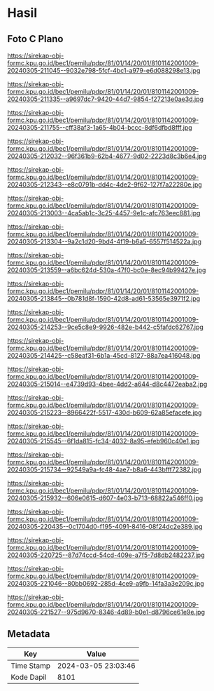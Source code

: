 # Hasil

## Foto C Plano

https://sirekap-obj-formc.kpu.go.id/bec1/pemilu/pdpr/81/01/14/20/01/8101142001009-20240305-211045--9032e798-5fcf-4bc1-a979-e6d088298e13.jpg

https://sirekap-obj-formc.kpu.go.id/bec1/pemilu/pdpr/81/01/14/20/01/8101142001009-20240305-211335--a9697dc7-9420-44d7-9854-f27213e0ae3d.jpg

https://sirekap-obj-formc.kpu.go.id/bec1/pemilu/pdpr/81/01/14/20/01/8101142001009-20240305-211755--cff38af3-1a65-4b04-bccc-8df6dfbd8fff.jpg

https://sirekap-obj-formc.kpu.go.id/bec1/pemilu/pdpr/81/01/14/20/01/8101142001009-20240305-212032--96f361b9-62b4-4677-9d02-2223d8c3b6e4.jpg

https://sirekap-obj-formc.kpu.go.id/bec1/pemilu/pdpr/81/01/14/20/01/8101142001009-20240305-212343--e8c0791b-dd4c-4de2-9f62-127f7a22280e.jpg

https://sirekap-obj-formc.kpu.go.id/bec1/pemilu/pdpr/81/01/14/20/01/8101142001009-20240305-213003--4ca5ab1c-3c25-4457-9e1c-afc763eec881.jpg

https://sirekap-obj-formc.kpu.go.id/bec1/pemilu/pdpr/81/01/14/20/01/8101142001009-20240305-213304--9a2c1d20-9bd4-4f19-b6a5-6557f514522a.jpg

https://sirekap-obj-formc.kpu.go.id/bec1/pemilu/pdpr/81/01/14/20/01/8101142001009-20240305-213559--a6bc624d-530a-47f0-bc0e-8ec94b99427e.jpg

https://sirekap-obj-formc.kpu.go.id/bec1/pemilu/pdpr/81/01/14/20/01/8101142001009-20240305-213845--0b781d8f-1590-42d8-ad61-53565e3971f2.jpg

https://sirekap-obj-formc.kpu.go.id/bec1/pemilu/pdpr/81/01/14/20/01/8101142001009-20240305-214253--9ce5c8e9-9926-482e-b442-c5fafdc62767.jpg

https://sirekap-obj-formc.kpu.go.id/bec1/pemilu/pdpr/81/01/14/20/01/8101142001009-20240305-214425--c58eaf31-6b1a-45cd-8127-88a7ea416048.jpg

https://sirekap-obj-formc.kpu.go.id/bec1/pemilu/pdpr/81/01/14/20/01/8101142001009-20240305-215014--e4739d93-4bee-4dd2-a644-d8c4472eaba2.jpg

https://sirekap-obj-formc.kpu.go.id/bec1/pemilu/pdpr/81/01/14/20/01/8101142001009-20240305-215223--8966422f-5517-430d-b609-62a85efacefe.jpg

https://sirekap-obj-formc.kpu.go.id/bec1/pemilu/pdpr/81/01/14/20/01/8101142001009-20240305-215545--6f1da815-fc34-4032-8a95-efeb960c40e1.jpg

https://sirekap-obj-formc.kpu.go.id/bec1/pemilu/pdpr/81/01/14/20/01/8101142001009-20240305-215734--92549a9a-fc48-4ae7-b8a6-443bfff72382.jpg

https://sirekap-obj-formc.kpu.go.id/bec1/pemilu/pdpr/81/01/14/20/01/8101142001009-20240305-215932--606e0615-d607-4e03-b713-68822a546ff0.jpg

https://sirekap-obj-formc.kpu.go.id/bec1/pemilu/pdpr/81/01/14/20/01/8101142001009-20240305-220435--0c1704d0-f195-4091-8416-08f24dc2e389.jpg

https://sirekap-obj-formc.kpu.go.id/bec1/pemilu/pdpr/81/01/14/20/01/8101142001009-20240305-220725--87d74ccd-54cd-409e-a7f5-7d8db2482237.jpg

https://sirekap-obj-formc.kpu.go.id/bec1/pemilu/pdpr/81/01/14/20/01/8101142001009-20240305-221046--80bb0692-285d-4ce9-a9fb-14fa3a3e209c.jpg

https://sirekap-obj-formc.kpu.go.id/bec1/pemilu/pdpr/81/01/14/20/01/8101142001009-20240305-221527--975d9670-8346-4d89-b0e1-d8796ce61e9e.jpg


## Metadata

| Key        | Value               |
| ---------- | ------------------- |
| Time Stamp | 2024-03-05 23:03:46 |
| Kode Dapil | 8101                |



